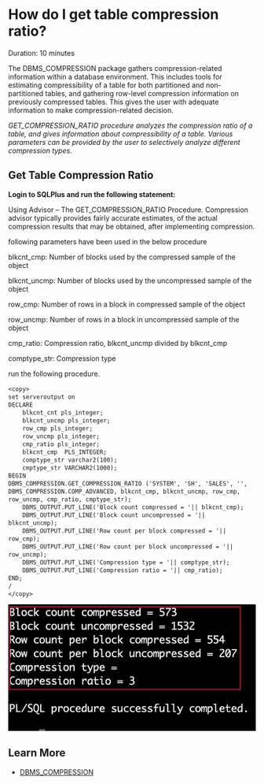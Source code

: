 # How do I get table compression ratio? 
Duration: 10 minutes

The DBMS_COMPRESSION package gathers compression-related information within a database environment. This includes tools for estimating compressibility of a table for both partitioned and non-partitioned tables, and gathering row-level compression information on previously compressed tables. This gives the user with adequate information to make compression-related decision. 

*GET\_COMPRESSION\_RATIO procedure analyzes the compression ratio of a table, and gives information about compressibility of a table. Various parameters can be provided by the user to selectively analyze different compression types.*

## Get Table Compression Ratio

**Login to SQLPlus and run the following statement:**

Using Advisor – The GET\_COMPRESSION\_RATIO Procedure. Compression advisor typically provides fairly accurate estimates, of the actual compression results that may be obtained, after implementing compression.

following parameters have been used in the below procedure
 
blkcnt\_cmp: Number of blocks used by the compressed sample of the object 

blkcnt\_uncmp: Number of blocks used by the uncompressed sample of the object 

row\_cmp: Number of rows in a block in compressed sample of the object 

row\_uncmp: Number of rows in a block in uncompressed sample of the object  

cmp\_ratio: Compression ratio, blkcnt\_uncmp divided by blkcnt\_cmp 
 
comptype\_str: Compression type

run the following procedure.

```
<copy>  
set serveroutput on
DECLARE
    blkcnt_cnt pls_integer;
    blkcnt_uncmp pls_integer;
    row_cmp pls_integer;
    row_uncmp pls_integer;
    cmp_ratio pls_integer;
    blkcnt_cmp  PLS_INTEGER;
    comptype_str varchar2(100);
    cmptype_str VARCHAR2(1000);
BEGIN
DBMS_COMPRESSION.GET_COMPRESSION_RATIO ('SYSTEM', 'SH', 'SALES', '', DBMS_COMPRESSION.COMP_ADVANCED, blkcnt_cmp, blkcnt_uncmp, row_cmp, row_uncmp, cmp_ratio, cmptype_str);
    DBMS_OUTPUT.PUT_LINE('Block count compressed = '|| blkcnt_cmp);
    DBMS_OUTPUT.PUT_LINE('Block count uncompressed = '|| blkcnt_uncmp);
    DBMS_OUTPUT.PUT_LINE('Row count per block compressed = '|| row_cmp);
    DBMS_OUTPUT.PUT_LINE('Row count per block uncompressed = '|| row_uncmp);
    DBMS_OUTPUT.PUT_LINE('Compression type = '|| comptype_str);
    DBMS_OUTPUT.PUT_LINE('Compression ratio = '|| cmp_ratio);
END;
/  
</copy>
```
    
![compressed blocks](images/compressed-blocks-sales.png "compressed blocks")
 
## Learn More
* [DBMS_COMPRESSION](https://docs.oracle.com/cd/E11882_01/appdev.112/e40758/d_compress.htm )

